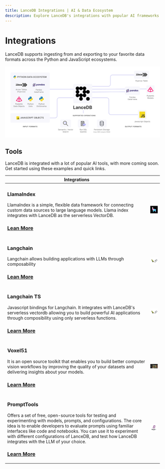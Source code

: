 ```yaml
---
title: LanceDB Integrations | AI & Data Ecosystem
description: Explore LanceDB's integrations with popular AI frameworks and tools including LangChain, LlamaIndex, and more. Learn how to connect LanceDB with your existing AI stack.
---
```


# Integrations

LanceDB supports ingesting from and exporting to your favorite data formats across the Python and JavaScript ecosystems.

![Illustration](../assets/ecosystem-illustration.png)


## Tools

LanceDB is integrated with a lot of popular AI tools, with more coming soon.
Get started using these examples and quick links.

| Integrations | |
|---|---:|
| <h3> LlamaIndex </h3>LlamaIndex is a simple, flexible data framework for connecting custom data sources to large language models. Llama index integrates with LanceDB as the serverless VectorDB. <h3>[Lean More](https://gpt-index.readthedocs.io/en/latest/examples/vector_stores/LanceDBIndexDemo.html) </h3> |<img src="../assets/llama-index.jpg" alt="image" width="150" height="auto">|
| <h3>Langchain</h3>Langchain allows building applications with LLMs through composability <h3>[Lean More](https://lancedb.github.io/lancedb/integrations/langchain/) | <img src="../assets/langchain.png" alt="image" width="150" height="auto">|
| <h3>Langchain TS</h3> Javascript bindings for Langchain. It integrates with LanceDB's serverless vectordb allowing you to build powerful AI applications through composibility using only serverless functions. <h3>[Learn More]( https://js.langchain.com/docs/modules/data_connection/vectorstores/integrations/lancedb) | <img src="../assets/langchain.png" alt="image" width="150" height="auto">|
| <h3>Voxel51</h3>  It is an open source toolkit that enables you to build better computer vision workflows by improving the quality of your datasets and delivering insights about your models.<h3>[Learn More](./voxel51.md) | <img src="../assets/voxel.gif" alt="image" width="150" height="auto">|
| <h3>PromptTools</h3>  Offers a set of free, open-source tools for testing and experimenting with models, prompts, and configurations. The core idea is to enable developers to evaluate prompts using familiar interfaces like code and notebooks. You can use it to experiment with different configurations of LanceDB, and test how LanceDB integrates with the LLM of your choice.<h3>[Learn More](./prompttools.md) | <img src="../assets/prompttools.jpeg" alt="image" width="150" height="auto">|
